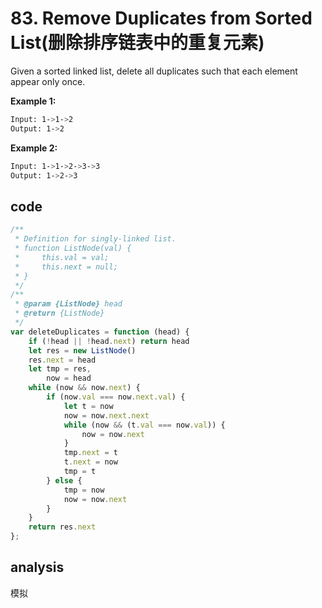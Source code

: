 # 83. Remove Duplicates from Sorted List(删除排序链表中的重复元素)

Given a sorted linked list, delete all duplicates such that each element appear only once.

**Example 1:**

```bash
Input: 1->1->2
Output: 1->2
```

**Example 2:**

```bash
Input: 1->1->2->3->3
Output: 1->2->3
```

## code

```js
/**
 * Definition for singly-linked list.
 * function ListNode(val) {
 *     this.val = val;
 *     this.next = null;
 * }
 */
/**
 * @param {ListNode} head
 * @return {ListNode}
 */
var deleteDuplicates = function (head) {
    if (!head || !head.next) return head
    let res = new ListNode()
    res.next = head
    let tmp = res,
        now = head
    while (now && now.next) {
        if (now.val === now.next.val) {
            let t = now
            now = now.next.next
            while (now && (t.val === now.val)) {
                now = now.next
            }
            tmp.next = t
            t.next = now
            tmp = t
        } else {
            tmp = now
            now = now.next
        }
    }
    return res.next
};
```

## analysis

模拟